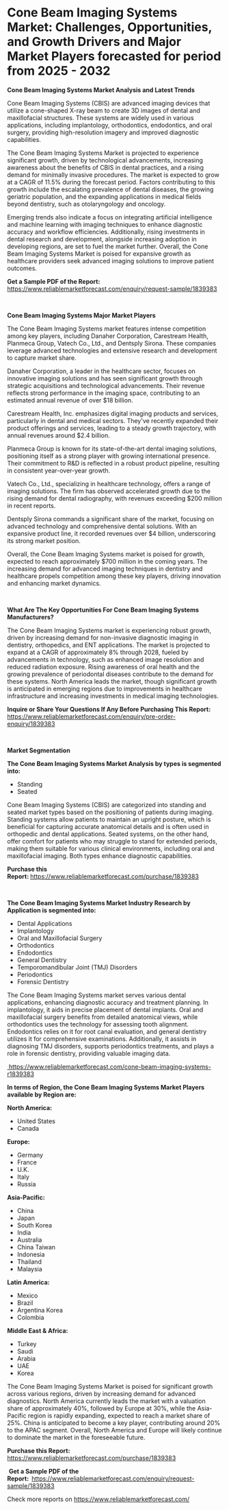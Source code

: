 <p><h1>Cone Beam Imaging Systems Market: Challenges, Opportunities, and Growth Drivers and Major Market Players forecasted for period from 2025 - 2032</h1></p><p><strong>Cone Beam Imaging Systems Market Analysis and Latest Trends</strong></p>
<p><p>Cone Beam Imaging Systems (CBIS) are advanced imaging devices that utilize a cone-shaped X-ray beam to create 3D images of dental and maxillofacial structures. These systems are widely used in various applications, including implantology, orthodontics, endodontics, and oral surgery, providing high-resolution imagery and improved diagnostic capabilities.</p><p>The Cone Beam Imaging Systems Market is projected to experience significant growth, driven by technological advancements, increasing awareness about the benefits of CBIS in dental practices, and a rising demand for minimally invasive procedures. The market is expected to grow at a CAGR of 11.5% during the forecast period. Factors contributing to this growth include the escalating prevalence of dental diseases, the growing geriatric population, and the expanding applications in medical fields beyond dentistry, such as otolaryngology and oncology.</p><p>Emerging trends also indicate a focus on integrating artificial intelligence and machine learning with imaging techniques to enhance diagnostic accuracy and workflow efficiencies. Additionally, rising investments in dental research and development, alongside increasing adoption in developing regions, are set to fuel the market further. Overall, the Cone Beam Imaging Systems Market is poised for expansive growth as healthcare providers seek advanced imaging solutions to improve patient outcomes.</p></p>
<p><strong>Get a Sample PDF of the Report:&nbsp;</strong> <a href="https://www.reliablemarketforecast.com/enquiry/request-sample/1839383?utm_campaign=3109&utm_medium=2&utm_source=Github&utm_content=ia&utm_term=05032025&utm_id=cone-beam-imaging-systems">https://www.reliablemarketforecast.com/enquiry/request-sample/1839383</a></p>
<p>&nbsp;</p>
<p><strong>Cone Beam Imaging Systems Major Market Players</strong></p>
<p><p>The Cone Beam Imaging Systems market features intense competition among key players, including Danaher Corporation, Carestream Health, Planmeca Group, Vatech Co., Ltd., and Dentsply Sirona. These companies leverage advanced technologies and extensive research and development to capture market share.</p><p>Danaher Corporation, a leader in the healthcare sector, focuses on innovative imaging solutions and has seen significant growth through strategic acquisitions and technological advancements. Their revenue reflects strong performance in the imaging space, contributing to an estimated annual revenue of over $18 billion.</p><p>Carestream Health, Inc. emphasizes digital imaging products and services, particularly in dental and medical sectors. They've recently expanded their product offerings and services, leading to a steady growth trajectory, with annual revenues around $2.4 billion.</p><p>Planmeca Group is known for its state-of-the-art dental imaging solutions, positioning itself as a strong player with growing international presence. Their commitment to R&D is reflected in a robust product pipeline, resulting in consistent year-over-year growth.</p><p>Vatech Co., Ltd., specializing in healthcare technology, offers a range of imaging solutions. The firm has observed accelerated growth due to the rising demand for dental radiography, with revenues exceeding $200 million in recent reports.</p><p>Dentsply Sirona commands a significant share of the market, focusing on advanced technology and comprehensive dental solutions. With an expansive product line, it recorded revenues over $4 billion, underscoring its strong market position.</p><p>Overall, the Cone Beam Imaging Systems market is poised for growth, expected to reach approximately $700 million in the coming years. The increasing demand for advanced imaging techniques in dentistry and healthcare propels competition among these key players, driving innovation and enhancing market dynamics.</p></p>
<p>&nbsp;</p>
<p><strong>What Are The Key Opportunities For Cone Beam Imaging Systems Manufacturers?</strong></p>
<p><p>The Cone Beam Imaging Systems market is experiencing robust growth, driven by increasing demand for non-invasive diagnostic imaging in dentistry, orthopedics, and ENT applications. The market is projected to expand at a CAGR of approximately 8% through 2028, fueled by advancements in technology, such as enhanced image resolution and reduced radiation exposure. Rising awareness of oral health and the growing prevalence of periodontal diseases contribute to the demand for these systems. North America leads the market, though significant growth is anticipated in emerging regions due to improvements in healthcare infrastructure and increasing investments in medical imaging technologies.</p></p>
<p><strong>Inquire or Share Your Questions If Any Before Purchasing This Report:</strong> <a href="https://www.reliablemarketforecast.com/enquiry/pre-order-enquiry/1839383?utm_campaign=3109&utm_medium=2&utm_source=Github&utm_content=ia&utm_term=05032025&utm_id=cone-beam-imaging-systems">https://www.reliablemarketforecast.com/enquiry/pre-order-enquiry/1839383</a></p>
<p>&nbsp;</p>
<p><strong>Market Segmentation</strong></p>
<p><strong>The Cone Beam Imaging Systems Market Analysis by types is segmented into:</strong></p>
<p><ul><li>Standing</li><li>Seated</li></ul></p>
<p><p>Cone Beam Imaging Systems (CBIS) are categorized into standing and seated market types based on the positioning of patients during imaging. Standing systems allow patients to maintain an upright posture, which is beneficial for capturing accurate anatomical details and is often used in orthopedic and dental applications. Seated systems, on the other hand, offer comfort for patients who may struggle to stand for extended periods, making them suitable for various clinical environments, including oral and maxillofacial imaging. Both types enhance diagnostic capabilities.</p></p>
<p><strong>Purchase this Report:&nbsp;</strong><a href="https://www.reliablemarketforecast.com/purchase/1839383?utm_campaign=3109&utm_medium=2&utm_source=Github&utm_content=ia&utm_term=05032025&utm_id=cone-beam-imaging-systems">https://www.reliablemarketforecast.com/purchase/1839383</a></p>
<p>&nbsp;</p>
<p><strong>The Cone Beam Imaging Systems Market Industry Research by Application is segmented into:</strong></p>
<p><ul><li>Dental Applications</li><li>Implantology</li><li>Oral and Maxillofacial Surgery</li><li>Orthodontics</li><li>Endodontics</li><li>General Dentistry</li><li>Temporomandibular Joint (TMJ) Disorders</li><li>Periodontics</li><li>Forensic Dentistry</li></ul></p>
<p><p>The Cone Beam Imaging Systems market serves various dental applications, enhancing diagnostic accuracy and treatment planning. In implantology, it aids in precise placement of dental implants. Oral and maxillofacial surgery benefits from detailed anatomical views, while orthodontics uses the technology for assessing tooth alignment. Endodontics relies on it for root canal evaluation, and general dentistry utilizes it for comprehensive examinations. Additionally, it assists in diagnosing TMJ disorders, supports periodontics treatments, and plays a role in forensic dentistry, providing valuable imaging data.</p></p>
<p><a href="https://www.reliablemarketforecast.com/cone-beam-imaging-systems-r1839383?utm_campaign=3109&utm_medium=2&utm_source=Github&utm_content=ia&utm_term=05032025&utm_id=cone-beam-imaging-systems">&nbsp;https://www.reliablemarketforecast.com/cone-beam-imaging-systems-r1839383</a></p>
<p><strong>In terms of Region, the Cone Beam Imaging Systems Market Players available by Region are:</strong></p>
<p>
    <p> <strong> North America: </strong>
        <ul>
            <li>United States</li>
            <li>Canada</li>
        </ul>
        </p> 
    <p> <strong> Europe: </strong>
        <ul>
            <li>Germany</li>
            <li>France</li>
            <li>U.K.</li>
            <li>Italy</li>
            <li>Russia</li>
        </ul>
        </p> 
    <p> <strong> Asia-Pacific: </strong>
        <ul>
            <li>China</li>
            <li>Japan</li>
            <li>South Korea</li>
            <li>India</li>
            <li>Australia</li>
            <li>China Taiwan</li>
            <li>Indonesia</li>
            <li>Thailand</li>
            <li>Malaysia</li>
        </ul>
        </p> 
    <p> <strong> Latin America: </strong>
        <ul>
            <li>Mexico</li>
            <li>Brazil</li>
            <li>Argentina Korea</li>
            <li>Colombia</li>
        </ul>
        </p> 
    <p> <strong> Middle East & Africa: </strong>
        <ul>
            <li>Turkey</li>
            <li>Saudi</li>
            <li>Arabia</li>
            <li>UAE</li>
            <li>Korea</li>
        </ul>
    </p>
    </p>
<p><p>The Cone Beam Imaging Systems Market is poised for significant growth across various regions, driven by increasing demand for advanced diagnostics. North America currently leads the market with a valuation share of approximately 40%, followed by Europe at 30%, while the Asia-Pacific region is rapidly expanding, expected to reach a market share of 25%. China is anticipated to become a key player, contributing around 20% to the APAC segment. Overall, North America and Europe will likely continue to dominate the market in the foreseeable future.</p></p>
<p><strong>Purchase this Report: </strong><a href="https://www.reliablemarketforecast.com/purchase/1839383?utm_campaign=3109&utm_medium=2&utm_source=Github&utm_content=ia&utm_term=05032025&utm_id=cone-beam-imaging-systems">https://www.reliablemarketforecast.com/purchase/1839383</a></p>
<p>&nbsp;<strong>Get a Sample PDF of the Report:&nbsp;&nbsp;</strong><a href="https://www.reliablemarketforecast.com/enquiry/request-sample/1839383?utm_campaign=3109&utm_medium=2&utm_source=Github&utm_content=ia&utm_term=05032025&utm_id=cone-beam-imaging-systems">https://www.reliablemarketforecast.com/enquiry/request-sample/1839383</a></p>
<p><strong></strong></p>
<p>Check more reports on <a href="https://www.reliablemarketforecast.com/?utm_campaign=3109&utm_medium=2&utm_source=Github&utm_content=ia&utm_term=05032025&utm_id=cone-beam-imaging-systems">https://www.reliablemarketforecast.com/</a></p>